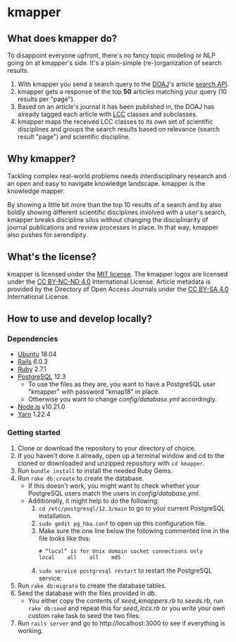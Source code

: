 # kmapper

## What does kmapper do?

To disappoint everyone upfront, there's no fancy topic modeling or NLP going on at kmapper's side. It's a plain-simple (re-)organization of search results. 

1. With kmapper you send a search query to the [DOAJ][DOAJ]'s article [search API][searchAPI].
2. kmapper gets a response of the top **50** articles matching your query (10 results per "page").
3. Based on an article's journal it has been published in, the DOAJ has already tagged each article with [LCC][LCC] classes and subclasses.
4. kmapper maps the received LCC classes to its own set of scientific disciplines and groups the search results based on relevance (search result "page") and scientific discipline.

## Why kmapper?

Tackling complex real-world problems needs interdisciplinary research and an open and easy to navigate knowledge landscape. kmapper is the knowledge mapper. 

By showing a little bit more than the top 10 results of a search and by also boldly showing different scientific disciplines involved with a user's search, kmapper breaks discipline silos without changing the disciplinarity of journal publications and review processes in place. In that way, kmapper also pushes for serendipity. 

## What's the license?

kmapper is licensed under the [MIT license][MIT]. 
The kmapper logos are licensed under the [CC BY-NC-ND 4.0][CC BY-NC-ND 4.0] International License.
Article metadata is provided by the Directory of Open Access Journals under the [CC BY-SA 4.0][CC BY-SA 4.0] International License.

## How to use and develop locally?

### Dependencies 

- [Ubuntu][Ubuntu] 18.04
- [Rails][Rails] 6.0.3
- [Ruby][Ruby] 2.7.1
- [PostgreSQL][PostgreSQL] 12.3
  - To use the files as they are, you want to have a PostgreSQL user "kmapper" with password "kmap18" in place.
  - Otherwise you want to change *config/database.yml* accordingly.
- [Node.js][Node] v10.21.0
- [Yarn][Yarn] 1.22.4

### Getting started

1. Clone or download the repository to your directory of choice.
1. If you haven't done it already, open up a terminal window and cd to the cloned or downloaded and unzipped repository with ``cd kmapper``.
1. Run ``bundle install`` to install the needed Ruby Gems. 
1. Run ``rake db:create`` to create the database. 
   - If this doesn't work, you might want to check whether your PostgreSQL users match the users in *config/database.yml*.
   - Additionally, it might help to do the following: 
     1. ``cd /etc/postgresql/12.3/main`` to go to your current PostgreSQL installation.
     1. ``sudo gedit pg_hba.conf`` to open up this configuration file.
     1. Make sure the one line below the following commented line in the file looks like this:
        ```
        # “local” is for Unix domain socket connections only
        local    all    all    md5
        ```
     1. ``sudo service postgresql restart`` to restart the PostgreSQL service.
1. Run ``rake db:migrate`` to create the database tables.
1. Seed the database with the files provided in *db*. 
   - You either copy the contents of *seed_kmappers.rb* to *seeds.rb*, run ``rake db:seed`` and repeat this for *seed_lccs.rb* or you write your own custom rake task to seed the two files.
1. Run ``rails server`` and go to http://localhost:3000 to see if everything is working. 


[DOAJ]: https://doaj.org
[searchAPI]: https://doaj.org/api/v1/docs#!/Search/get_api_v1_search_articles_search_query
[LCC]: https://www.loc.gov/catdir/cpso/lcco/
[MIT]: https://opensource.org/licenses/MIT
[Rails]: https://rubyonrails.org/
[Ruby]: https://www.ruby-lang.org/
[PostgreSQL]: https://www.postgresql.org/
[Ubuntu]: https://ubuntu.com/
[Docker]: https://www.docker.com/
[Node]: https://nodejs.org/
[Yarn]: https://classic.yarnpkg.com/
[CC BY-NC-ND 4.0]: https://creativecommons.org/licenses/by-nc-nd/4.0/
[CC BY-SA 4.0]: https://creativecommons.org/licenses/by-sa/4.0/